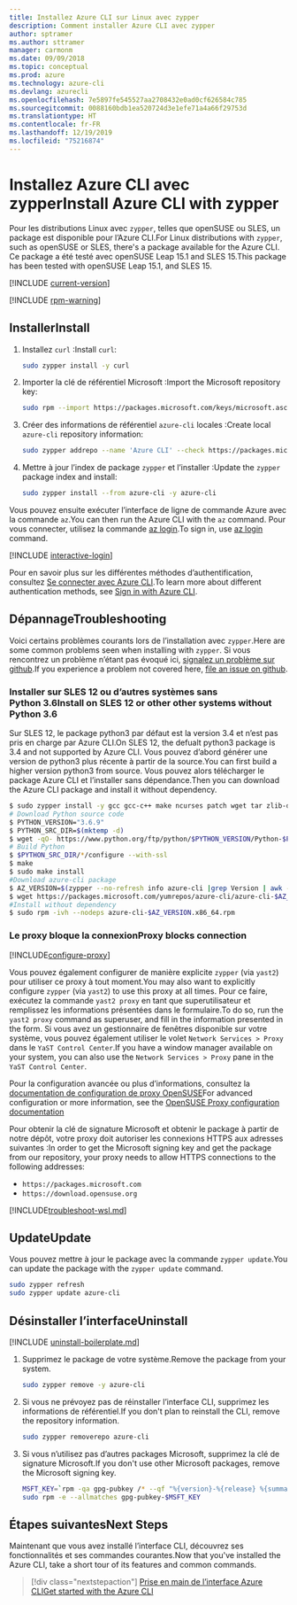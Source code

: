 ```yaml
---
title: Installez Azure CLI sur Linux avec zypper
description: Comment installer Azure CLI avec zypper
author: sptramer
ms.author: sttramer
manager: carmonm
ms.date: 09/09/2018
ms.topic: conceptual
ms.prod: azure
ms.technology: azure-cli
ms.devlang: azurecli
ms.openlocfilehash: 7e5897fe545527aa2708432e0ad0cf626584c785
ms.sourcegitcommit: 0088160bdb1ea520724d3e1efe71a4a66f29753d
ms.translationtype: HT
ms.contentlocale: fr-FR
ms.lasthandoff: 12/19/2019
ms.locfileid: "75216874"
---
```

# <a name="install-azure-cli-with-zypper"></a><span data-ttu-id="4ceb5-103">Installez Azure CLI avec zypper</span><span class="sxs-lookup"><span data-stu-id="4ceb5-103">Install Azure CLI with zypper</span></span>

<span data-ttu-id="4ceb5-104">Pour les distributions Linux avec `zypper`, telles que openSUSE ou SLES, un package est disponible pour l’Azure CLI.</span><span class="sxs-lookup"><span data-stu-id="4ceb5-104">For Linux distributions with `zypper`, such as openSUSE or SLES, there's a package available for the Azure CLI.</span></span> <span data-ttu-id="4ceb5-105">Ce package a été testé avec openSUSE Leap 15.1 and SLES 15.</span><span class="sxs-lookup"><span data-stu-id="4ceb5-105">This package has been tested with openSUSE Leap 15.1, and SLES 15.</span></span>

[!INCLUDE [current-version](includes/current-version.md)]

[!INCLUDE [rpm-warning](includes/rpm-warning.md)]

## <a name="install"></a><span data-ttu-id="4ceb5-106">Installer</span><span class="sxs-lookup"><span data-stu-id="4ceb5-106">Install</span></span>

1. <span data-ttu-id="4ceb5-107">Installez `curl` :</span><span class="sxs-lookup"><span data-stu-id="4ceb5-107">Install `curl`:</span></span>

   ```bash
   sudo zypper install -y curl
   ```

2. <span data-ttu-id="4ceb5-108">Importer la clé de référentiel Microsoft :</span><span class="sxs-lookup"><span data-stu-id="4ceb5-108">Import the Microsoft repository key:</span></span>

   ```bash
   sudo rpm --import https://packages.microsoft.com/keys/microsoft.asc
   ```

3. <span data-ttu-id="4ceb5-109">Créer des informations de référentiel `azure-cli` locales :</span><span class="sxs-lookup"><span data-stu-id="4ceb5-109">Create local `azure-cli` repository information:</span></span>

   ```bash
   sudo zypper addrepo --name 'Azure CLI' --check https://packages.microsoft.com/yumrepos/azure-cli azure-cli
   ```

4. <span data-ttu-id="4ceb5-110">Mettre à jour l’index de package `zypper` et l’installer :</span><span class="sxs-lookup"><span data-stu-id="4ceb5-110">Update the `zypper` package index and install:</span></span>

   ```bash
   sudo zypper install --from azure-cli -y azure-cli
   ```

<span data-ttu-id="4ceb5-111">Vous pouvez ensuite exécuter l’interface de ligne de commande Azure avec la commande `az`.</span><span class="sxs-lookup"><span data-stu-id="4ceb5-111">You can then run the Azure CLI with the `az` command.</span></span> <span data-ttu-id="4ceb5-112">Pour vous connecter, utilisez la commande [az login](/cli/azure/reference-index#az-login).</span><span class="sxs-lookup"><span data-stu-id="4ceb5-112">To sign in, use [az login](/cli/azure/reference-index#az-login) command.</span></span>

[!INCLUDE [interactive-login](includes/interactive-login.md)]

<span data-ttu-id="4ceb5-113">Pour en savoir plus sur les différentes méthodes d’authentification, consultez [Se connecter avec Azure CLI](authenticate-azure-cli.md).</span><span class="sxs-lookup"><span data-stu-id="4ceb5-113">To learn more about different authentication methods, see [Sign in with Azure CLI](authenticate-azure-cli.md).</span></span>

## <a name="troubleshooting"></a><span data-ttu-id="4ceb5-114">Dépannage</span><span class="sxs-lookup"><span data-stu-id="4ceb5-114">Troubleshooting</span></span>

<span data-ttu-id="4ceb5-115">Voici certains problèmes courants lors de l’installation avec `zypper`.</span><span class="sxs-lookup"><span data-stu-id="4ceb5-115">Here are some common problems seen when installing with `zypper`.</span></span> <span data-ttu-id="4ceb5-116">Si vous rencontrez un problème n’étant pas évoqué ici, [signalez un problème sur github](https://github.com/Azure/azure-cli/issues).</span><span class="sxs-lookup"><span data-stu-id="4ceb5-116">If you experience a problem not covered here, [file an issue on github](https://github.com/Azure/azure-cli/issues).</span></span>

### <a name="install-on-sles-12-or-other-other-systems-without-python-36"></a><span data-ttu-id="4ceb5-117">Installer sur SLES 12 ou d’autres systèmes sans Python 3.6</span><span class="sxs-lookup"><span data-stu-id="4ceb5-117">Install on SLES 12 or other other systems without Python 3.6</span></span>

<span data-ttu-id="4ceb5-118">Sur SLES 12, le package python3 par défaut est la version 3.4 et n’est pas pris en charge par Azure CLI.</span><span class="sxs-lookup"><span data-stu-id="4ceb5-118">On SLES 12, the defualt python3 package is 3.4 and not supported by Azure CLI.</span></span> <span data-ttu-id="4ceb5-119">Vous pouvez d’abord générer une version de python3 plus récente à partir de la source.</span><span class="sxs-lookup"><span data-stu-id="4ceb5-119">You can first build a higher version python3 from source.</span></span> <span data-ttu-id="4ceb5-120">Vous pouvez alors télécharger le package Azure CLI et l’installer sans dépendance.</span><span class="sxs-lookup"><span data-stu-id="4ceb5-120">Then you can download the Azure CLI package and install it without dependency.</span></span>
```bash
$ sudo zypper install -y gcc gcc-c++ make ncurses patch wget tar zlib-devel zlib
# Download Python source code
$ PYTHON_VERSION="3.6.9"
$ PYTHON_SRC_DIR=$(mktemp -d)
$ wget -qO- https://www.python.org/ftp/python/$PYTHON_VERSION/Python-$PYTHON_VERSION.tgz | tar -xz -C "$PYTHON_SRC_DIR"
# Build Python
$ $PYTHON_SRC_DIR/*/configure --with-ssl
$ make
$ sudo make install
#Download azure-cli package 
$ AZ_VERSION=$(zypper --no-refresh info azure-cli |grep Version | awk -F': ' '{print $2}' | awk '{$1=$1;print}')
$ wget https://packages.microsoft.com/yumrepos/azure-cli/azure-cli-$AZ_VERSION.x86_64.rpm
#Install without dependency
$ sudo rpm -ivh --nodeps azure-cli-$AZ_VERSION.x86_64.rpm
```

### <a name="proxy-blocks-connection"></a><span data-ttu-id="4ceb5-121">Le proxy bloque la connexion</span><span class="sxs-lookup"><span data-stu-id="4ceb5-121">Proxy blocks connection</span></span>

[!INCLUDE[configure-proxy](includes/configure-proxy.md)]

<span data-ttu-id="4ceb5-122">Vous pouvez également configurer de manière explicite `zypper` (via `yast2`) pour utiliser ce proxy à tout moment.</span><span class="sxs-lookup"><span data-stu-id="4ceb5-122">You may also want to explicitly configure `zypper` (via `yast2`) to use this proxy at all times.</span></span> <span data-ttu-id="4ceb5-123">Pour ce faire, exécutez la commande `yast2 proxy` en tant que superutilisateur et remplissez les informations présentées dans le formulaire.</span><span class="sxs-lookup"><span data-stu-id="4ceb5-123">To do so, run the `yast2 proxy` command as superuser, and fill in the information presented in the form.</span></span> <span data-ttu-id="4ceb5-124">Si vous avez un gestionnaire de fenêtres disponible sur votre système, vous pouvez également utiliser le volet `Network Services > Proxy` dans le `YaST Control Center`.</span><span class="sxs-lookup"><span data-stu-id="4ceb5-124">If you have a window manager available on your system, you can also use the `Network Services > Proxy` pane in the `YaST Control Center`.</span></span>

<span data-ttu-id="4ceb5-125">Pour la configuration avancée ou plus d’informations, consultez la [documentation de configuration de proxy OpenSUSE](https://www.suse.com/documentation/slms1/book_slms/data/sec_wy_config_updates_proxy.html)</span><span class="sxs-lookup"><span data-stu-id="4ceb5-125">For advanced configuration or more information, see the [OpenSUSE Proxy configuration documentation](https://www.suse.com/documentation/slms1/book_slms/data/sec_wy_config_updates_proxy.html)</span></span>

<span data-ttu-id="4ceb5-126">Pour obtenir la clé de signature Microsoft et obtenir le package à partir de notre dépôt, votre proxy doit autoriser les connexions HTTPS aux adresses suivantes :</span><span class="sxs-lookup"><span data-stu-id="4ceb5-126">In order to get the Microsoft signing key and get the package from our repository, your proxy needs to allow HTTPS connections to the following addresses:</span></span>

* `https://packages.microsoft.com`
* `https://download.opensuse.org`

[!INCLUDE[troubleshoot-wsl.md](includes/troubleshoot-wsl.md)]

## <a name="update"></a><span data-ttu-id="4ceb5-127">Update</span><span class="sxs-lookup"><span data-stu-id="4ceb5-127">Update</span></span>

<span data-ttu-id="4ceb5-128">Vous pouvez mettre à jour le package avec la commande `zypper update`.</span><span class="sxs-lookup"><span data-stu-id="4ceb5-128">You can update the package with the `zypper update` command.</span></span>

```bash
sudo zypper refresh
sudo zypper update azure-cli
```

## <a name="uninstall"></a><span data-ttu-id="4ceb5-129">Désinstaller l’interface</span><span class="sxs-lookup"><span data-stu-id="4ceb5-129">Uninstall</span></span>

[!INCLUDE [uninstall-boilerplate.md](includes/uninstall-boilerplate.md)]

1. <span data-ttu-id="4ceb5-130">Supprimez le package de votre système.</span><span class="sxs-lookup"><span data-stu-id="4ceb5-130">Remove the package from your system.</span></span>

    ```bash
    sudo zypper remove -y azure-cli
    ```

2. <span data-ttu-id="4ceb5-131">Si vous ne prévoyez pas de réinstaller l’interface CLI, supprimez les informations de référentiel.</span><span class="sxs-lookup"><span data-stu-id="4ceb5-131">If you don't plan to reinstall the CLI, remove the repository information.</span></span>

   ```bash
   sudo zypper removerepo azure-cli
   ```

3. <span data-ttu-id="4ceb5-132">Si vous n’utilisez pas d’autres packages Microsoft, supprimez la clé de signature Microsoft.</span><span class="sxs-lookup"><span data-stu-id="4ceb5-132">If you don't use other Microsoft packages, remove the Microsoft signing key.</span></span>

   ```bash
   MSFT_KEY=`rpm -qa gpg-pubkey /* --qf "%{version}-%{release} %{summary}\n" | grep Microsoft | awk '{print $1}'`
   sudo rpm -e --allmatches gpg-pubkey-$MSFT_KEY
   ```

## <a name="next-steps"></a><span data-ttu-id="4ceb5-133">Étapes suivantes</span><span class="sxs-lookup"><span data-stu-id="4ceb5-133">Next Steps</span></span>

<span data-ttu-id="4ceb5-134">Maintenant que vous avez installé l’interface CLI, découvrez ses fonctionnalités et ses commandes courantes.</span><span class="sxs-lookup"><span data-stu-id="4ceb5-134">Now that you've installed the Azure CLI, take a short tour of its features and common commands.</span></span>

> [!div class="nextstepaction"]
> [<span data-ttu-id="4ceb5-135">Prise en main de l’interface Azure CLI</span><span class="sxs-lookup"><span data-stu-id="4ceb5-135">Get started with the Azure CLI</span></span>](get-started-with-azure-cli.md)
